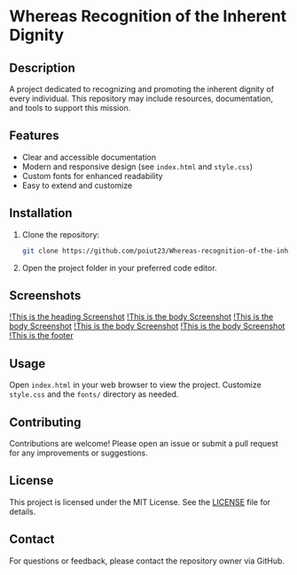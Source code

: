 # Whereas Recognition of the Inherent Dignity

## Description
A project dedicated to recognizing and promoting the inherent dignity of every individual. This repository may include resources, documentation, and tools to support this mission.

## Features
- Clear and accessible documentation
- Modern and responsive design (see `index.html` and `style.css`)
- Custom fonts for enhanced readability
- Easy to extend and customize

## Installation
1. Clone the repository:
	```sh
	git clone https://github.com/poiut23/Whereas-recognition-of-the-inherent-dignity.git
	```
2. Open the project folder in your preferred code editor.

## Screenshots

[!This is the heading Screenshot]()
[!This is the body Screenshot]()
[!This is the body Screenshot]()
[!This is the body Screenshot]()
[!This is the body Screenshot]()
[!This is the footer]()

## Usage
Open `index.html` in your web browser to view the project. Customize `style.css` and the `fonts/` directory as needed.

## Contributing
Contributions are welcome! Please open an issue or submit a pull request for any improvements or suggestions.

## License
This project is licensed under the MIT License. See the [LICENSE](LICENSE) file for details.

## Contact
For questions or feedback, please contact the repository owner via GitHub.